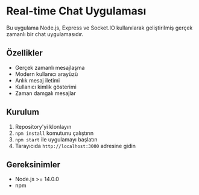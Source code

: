 # Real-time Chat Uygulaması

Bu uygulama Node.js, Express ve Socket.IO kullanılarak geliştirilmiş gerçek zamanlı bir chat uygulamasıdır.

## Özellikler

- Gerçek zamanlı mesajlaşma
- Modern kullanıcı arayüzü
- Anlık mesaj iletimi
- Kullanıcı kimlik gösterimi
- Zaman damgalı mesajlar

## Kurulum

1. Repository'yi klonlayın
2. `npm install` komutunu çalıştırın
3. `npm start` ile uygulamayı başlatın
4. Tarayıcıda `http://localhost:3000` adresine gidin

## Gereksinimler

- Node.js >= 14.0.0
- npm
